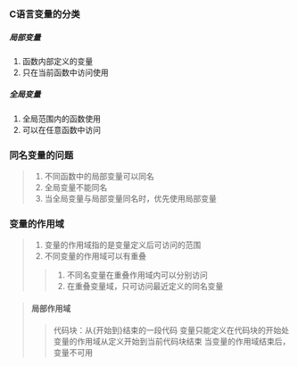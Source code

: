 <!--
 * @Author: your name
 * @Date: 2021-09-09 16:26:50
 * @LastEditTime: 2021-09-09 16:48:32
 * @LastEditors: Please set LastEditors
 * @Description: In User Settings Edit
 * @FilePath: /WorkSpace/C/C基础/数组与指针.md
-->

### C语言变量的分类

##### 局部变量

1. 函数内部定义的变量
2. 只在当前函数中访问使用

##### 全局变量

1. 全局范围内的函数使用
2. 可以在任意函数中访问

### 同名变量的问题

> 1. 不同函数中的局部变量可以同名
> 2. 全局变量不能同名
> 3. 当全局变量与局部变量同名时，优先使用局部变量

### 变量的作用域

> 1. 变量的作用域指的是变量定义后可访问的范围
> 2. 不同变量的作用域可以有重叠
>> 1. 不同名变量在重叠作用域内可以分别访问
>> 2. 在重叠变量域，只可访问最近定义的同名变量

> #### 局部作用域
>> 代码块：从{开始到}结束的一段代码
>> 变量只能定义在代码块的开始处
>> 变量的作用域从定义开始到当前代码块结束
>> 当变量的作用域结束后，变量不可用
